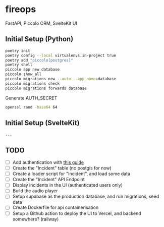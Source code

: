 # fireops

FastAPI, Piccolo ORM, SvelteKit UI


## Initial Setup (Python)

```bash
poetry init
poetry config --local virtualenvs.in-project true
poetry add "piccolo[postgres]"
poetry shell
piccolo app new database
piccolo show_all
piccolo migrations new --auto --app_name=database
piccolo migrations check
piccolo migrations forwards database
```

Generate AUTH_SECRET

```bash
openssl rand -base64 64
```

## Initial Setup (SvelteKit)

```bash
...
```

## TODO

- [ ] Add authentication with [this guide](https://mainmatter.com/blog/2023/11/23/setting-up-oauth-with-auth-js-and-sveltekit/)
- [ ] Create the "Incident" table (no postgis for now)
- [ ] Create a loader script for "Incident", and load some data
- [ ] Create the "Incident" API Endpoint
- [ ] Display incidents in the UI (authenticated users only)
- [ ] Build the audio player
- [ ] Setup supabase as the production database, and run migrations, seed data
- [ ] Create Dockerfile for api containerisation
- [ ] Setup a Github action to deploy the UI to Vercel, and backend somewhere? (railway)